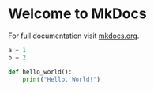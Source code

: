# Welcome to MkDocs

For full documentation visit [mkdocs.org](https://www.mkdocs.org).


```python
a = 1
b = 2
```

<!-- url-copy: https://python.playground.com param-name: source -->
```python
def hello_world():
    print("Hello, World!")
```

<script src="extractor.js"></script>